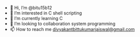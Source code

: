 - 👋 Hi, I’m @bitu15b12
- 👀 I’m interested in C shell scripting
- 🌱 I’m currently learning C
- 💞️ I’m looking to collaboration system programming
- 📫 How to reach me divyakantbittukumarjaiswal@gmail.com














<!---
bitu15b12/bitu15b12 is a ✨ special ✨ repository because its `README.md` (this file) appears on your GitHub profile.
You can click the Preview link to take a look at your changes.
--->
